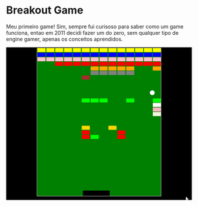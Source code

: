 # Breakout Game

Meu primeiro game! Sim, sempre fui curisoso para saber como um game funciona, entao em 2011 decidi fazer um do zero, sem qualquer tipo de 
engine gamer, apenas os conceitos aprendidos.

![demo_gif](breakout-game.gif)


